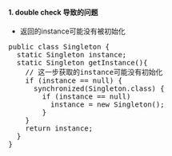 #### 1. double check 导致的问题
- 返回的instance可能没有被初始化        
<pre>
public class Singleton {
  static Singleton instance;
  static Singleton getInstance(){
    // 这一步获取的instance可能没有初始化
    if (instance == null) {
      synchronized(Singleton.class) {
        if (instance == null)
          instance = new Singleton();
        }
    }
    return instance;
  }
}
</pre>